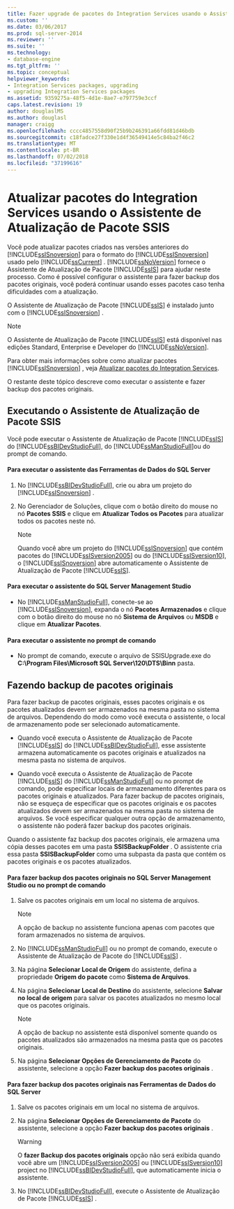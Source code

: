 ```yaml
---
title: Fazer upgrade de pacotes do Integration Services usando o Assistente para Upgrade de Pacote SSIS | Microsoft Docs
ms.custom: ''
ms.date: 03/06/2017
ms.prod: sql-server-2014
ms.reviewer: ''
ms.suite: ''
ms.technology:
- database-engine
ms.tgt_pltfrm: ''
ms.topic: conceptual
helpviewer_keywords:
- Integration Services packages, upgrading
- upgrading Integration Services packages
ms.assetid: 9359275a-48f5-4d1e-8ae7-e797759e3ccf
caps.latest.revision: 19
author: douglaslMS
ms.author: douglasl
manager: craigg
ms.openlocfilehash: cccc4857558d90f25b9b246391a66fdd81d46bdb
ms.sourcegitcommit: c18fadce27f330e1d4f36549414e5c84ba2f46c2
ms.translationtype: MT
ms.contentlocale: pt-BR
ms.lasthandoff: 07/02/2018
ms.locfileid: "37199616"
---
```

# <a name="upgrade-integration-services-packages-using-the-ssis-package-upgrade-wizard"></a>Atualizar pacotes do Integration Services usando o Assistente de Atualização de Pacote SSIS
  Você pode atualizar pacotes criados nas versões anteriores do [!INCLUDE[ssISnoversion](../../includes/ssisnoversion-md.md)] para o formato do [!INCLUDE[ssISnoversion](../../includes/ssisnoversion-md.md)] usado pelo [!INCLUDE[ssCurrent](../../includes/sscurrent-md.md)] . [!INCLUDE[ssNoVersion](../../includes/ssnoversion-md.md)] fornece o Assistente de Atualização de Pacote [!INCLUDE[ssIS](../../includes/ssis-md.md)] para ajudar neste processo. Como é possível configurar o assistente para fazer backup dos pacotes originais, você poderá continuar usando esses pacotes caso tenha dificuldades com a atualização.  
  
 O Assistente de Atualização de Pacote [!INCLUDE[ssIS](../../includes/ssis-md.md)] é instalado junto com o [!INCLUDE[ssISnoversion](../../includes/ssisnoversion-md.md)] .  
  
> [!NOTE]  
>  O Assistente de Atualização de Pacote [!INCLUDE[ssIS](../../includes/ssis-md.md)] está disponível nas edições Standard, Enterprise e Developer do [!INCLUDE[ssNoVersion](../../includes/ssnoversion-md.md)].  
  
 Para obter mais informações sobre como atualizar pacotes [!INCLUDE[ssISnoversion](../../includes/ssisnoversion-md.md)] , veja [Atualizar pacotes do Integration Services](upgrade-integration-services-packages.md).  
  
 O restante deste tópico descreve como executar o assistente e fazer backup dos pacotes originais.  
  
## <a name="running-the-ssis-package-upgrade-wizard"></a>Executando o Assistente de Atualização de Pacote SSIS  
 Você pode executar o Assistente de Atualização de Pacote [!INCLUDE[ssIS](../../includes/ssis-md.md)] do [!INCLUDE[ssBIDevStudioFull](../../includes/ssbidevstudiofull-md.md)], do [!INCLUDE[ssManStudioFull](../../includes/ssmanstudiofull-md.md)]ou do prompt de comando.  
  
#### <a name="to-run-the-wizard-from-sql-server-data-tools"></a>Para executar o assistente das Ferramentas de Dados do SQL Server  
  
1.  No [!INCLUDE[ssBIDevStudioFull](../../includes/ssbidevstudiofull-md.md)], crie ou abra um projeto do [!INCLUDE[ssISnoversion](../../includes/ssisnoversion-md.md)] .  
  
2.  No Gerenciador de Soluções, clique com o botão direito do mouse no nó **Pacotes SSIS** e clique em **Atualizar Todos os Pacotes** para atualizar todos os pacotes neste nó.  
  
    > [!NOTE]  
    >  Quando você abre um projeto do [!INCLUDE[ssISnoversion](../../includes/ssisnoversion-md.md)] que contém pacotes do [!INCLUDE[ssISversion2005](../../includes/ssisversion2005-md.md)] ou do [!INCLUDE[ssISversion10](../../includes/ssisversion10-md.md)], o [!INCLUDE[ssISnoversion](../../includes/ssisnoversion-md.md)] abre automaticamente o Assistente de Atualização de Pacote [!INCLUDE[ssIS](../../includes/ssis-md.md)].  
  
#### <a name="to-run-the-wizard-from-sql-server-management-studio"></a>Para executar o assistente do SQL Server Management Studio  
  
-   No [!INCLUDE[ssManStudioFull](../../includes/ssmanstudiofull-md.md)], conecte-se ao [!INCLUDE[ssISnoversion](../../includes/ssisnoversion-md.md)], expanda o nó **Pacotes Armazenados** e clique com o botão direito do mouse no nó **Sistema de Arquivos** ou **MSDB** e clique em **Atualizar Pacotes**.  
  
#### <a name="to-run-the-wizard-at-the-command-prompt"></a>Para executar o assistente no prompt de comando  
  
-   No prompt de comando, execute o arquivo de SSISUpgrade.exe do **C:\Program Files\Microsoft SQL Server\120\DTS\Binn** pasta.  
  
## <a name="backing-up-the-original-packages"></a>Fazendo backup de pacotes originais  
 Para fazer backup de pacotes originais, esses pacotes originais e os pacotes atualizados devem ser armazenados na mesma pasta no sistema de arquivos. Dependendo do modo como você executa o assistente, o local de armazenamento pode ser selecionado automaticamente.  
  
-   Quando você executa o Assistente de Atualização de Pacote [!INCLUDE[ssIS](../../includes/ssis-md.md)] do [!INCLUDE[ssBIDevStudioFull](../../includes/ssbidevstudiofull-md.md)], esse assistente armazena automaticamente os pacotes originais e atualizados na mesma pasta no sistema de arquivos.  
  
-   Quando você executa o Assistente de Atualização de Pacote [!INCLUDE[ssIS](../../includes/ssis-md.md)] do [!INCLUDE[ssManStudioFull](../../includes/ssmanstudiofull-md.md)] ou no prompt de comando, pode especificar locais de armazenamento diferentes para os pacotes originais e atualizados. Para fazer backup de pacotes originais, não se esqueça de especificar que os pacotes originais e os pacotes atualizados devem ser armazenados na mesma pasta no sistema de arquivos. Se você especificar qualquer outra opção de armazenamento, o assistente não poderá fazer backup dos pacotes originais.  
  
 Quando o assistente faz backup dos pacotes originais, ele armazena uma cópia desses pacotes em uma pasta **SSISBackupFolder** . O assistente cria essa pasta **SSISBackupFolder** como uma subpasta da pasta que contém os pacotes originais e os pacotes atualizados.  
  
#### <a name="to-back-up-the-original-packages-in-sql-server-management-studio-or-at-the-command-prompt"></a>Para fazer backup dos pacotes originais no SQL Server Management Studio ou no prompt de comando  
  
1.  Salve os pacotes originais em um local no sistema de arquivos.  
  
    > [!NOTE]  
    >  A opção de backup no assistente funciona apenas com pacotes que foram armazenados no sistema de arquivos.  
  
2.  No [!INCLUDE[ssManStudioFull](../../includes/ssmanstudiofull-md.md)] ou no prompt de comando, execute o Assistente de Atualização de Pacote do [!INCLUDE[ssIS](../../includes/ssis-md.md)] .  
  
3.  Na página **Selecionar Local de Origem** do assistente, defina a propriedade **Origem do pacote** como **Sistema de Arquivos**.  
  
4.  Na página **Selecionar Local de Destino** do assistente, selecione **Salvar no local de origem** para salvar os pacotes atualizados no mesmo local que os pacotes originais.  
  
    > [!NOTE]  
    >  A opção de backup no assistente está disponível somente quando os pacotes atualizados são armazenados na mesma pasta que os pacotes originais.  
  
5.  Na página **Selecionar Opções de Gerenciamento de Pacote** do assistente, selecione a opção **Fazer backup dos pacotes originais** .  
  
#### <a name="to-back-up-the-original-packages-in-sql-server-data-tools"></a>Para fazer backup dos pacotes originais nas Ferramentas de Dados do SQL Server  
  
1.  Salve os pacotes originais em um local no sistema de arquivos.  
  
2.  Na página **Selecionar Opções de Gerenciamento de Pacote** do assistente, selecione a opção **Fazer backup dos pacotes originais** .  
  
    > [!WARNING]  
    >  O **fazer Backup dos pacotes originais** opção não será exibida quando você abre um [!INCLUDE[ssISversion2005](../../includes/ssisversion2005-md.md)] ou [!INCLUDE[ssISversion10](../../includes/ssisversion10-md.md)] project no [!INCLUDE[ssBIDevStudioFull](../../includes/ssbidevstudiofull-md.md)], que automaticamente inicia o assistente.  
  
3.  No [!INCLUDE[ssBIDevStudioFull](../../includes/ssbidevstudiofull-md.md)], execute o Assistente de Atualização de Pacote [!INCLUDE[ssIS](../../includes/ssis-md.md)] .  
  
  
